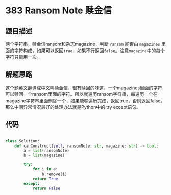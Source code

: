 # 383 Ransom Note 赎金信
## 题目描述
两个字符串，赎金信ransom和杂志magazine，判断 `ransom` 能否由 `magazines` 里面的字符构成，如果可以返回`true`，如果不行返回`false`。注意`magazine`中的每个字符只能用一次。

## 解题思路
这个题英文翻译成中文叫赎金信，很有赎回的味道，一个magazines里面的字符可以赎回一个ransom里面的字符。所以就遍历ransom字符串，每遍历一个在magazine字符串里面删除一个，如果能够遍历完成，返回true，否则返回false。那么中间异常情况最好的处理办法就是Python中的 try except语句。

## 代码
```python

class Solution:
    def canConstruct(self, ransomNote: str, magazine: str) -> bool:
        a = list(ransomNote)
        b = list(magazine)

        try:
            for i in a:
                b.remove(i)
            return True
        except:
            return False
```


